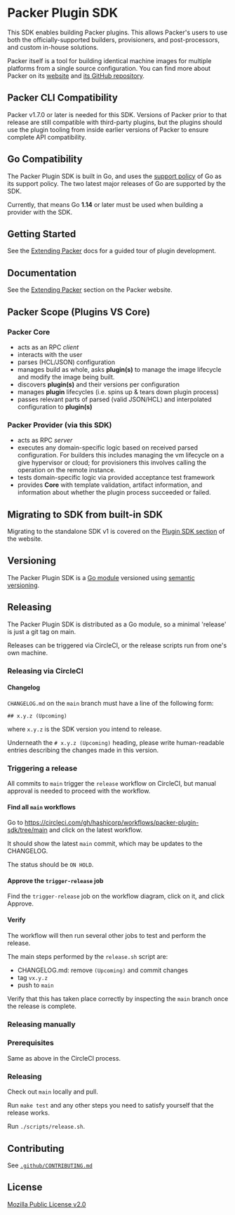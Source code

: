 # Packer Plugin SDK

This SDK enables building Packer plugins. This allows Packer's users to use both the officially-supported builders, provisioners, and post-processors, and custom in-house solutions.

Packer itself is a tool for building identical machine images for multiple platforms from a single source configuration. You can find more about Packer on its [website](https://www.packer.io) and [its GitHub repository](https://github.com/hashicorp/packer).

## Packer CLI Compatibility

Packer v1.7.0 or later is needed for this SDK. Versions of Packer prior to that release are still compatible with third-party plugins, but the plugins should use the plugin tooling from inside earlier versions of Packer to ensure complete API compatibility.

## Go Compatibility

The Packer Plugin SDK is built in Go, and uses the [support policy](https://golang.org/doc/devel/release.html#policy) of Go as its support policy. The two latest major releases of Go are supported by the SDK.

Currently, that means Go **1.14** or later must be used when building a provider with the SDK.

## Getting Started

See the [Extending Packer](https://www.packer.io/docs/extending) docs for a guided tour of plugin development.

## Documentation

See the [Extending Packer](https://www.packer.io/docs/extending) section on the Packer website.

## Packer Scope (Plugins VS Core)

### Packer Core

 - acts as an RPC _client_
 - interacts with the user
 - parses (HCL/JSON) configuration
 - manages build as whole, asks **plugin(s)** to manage the image lifecycle and modify the image being built.
 - discovers **plugin(s)** and their versions per configuration
 - manages **plugin** lifecycles (i.e. spins up & tears down plugin process)
 - passes relevant parts of parsed (valid JSON/HCL) and interpolated configuration to **plugin(s)**

### Packer Provider (via this SDK)

 - acts as RPC _server_
 - executes any domain-specific logic based on received parsed configuration. For builders this includes managing the vm lifecycle on a give hypervisor or cloud; for provisioners this involves calling the operation on the remote instance.
 - tests domain-specific logic via provided acceptance test framework
 - provides **Core** with template validation, artifact information, and information about whether the plugin process succeeded or failed.

## Migrating to SDK from built-in SDK

Migrating to the standalone SDK v1 is covered on the [Plugin SDK section](https://www.packer.io/docs/extend/plugin-sdk.html) of the website.

## Versioning

The Packer Plugin SDK is a [Go module](https://github.com/golang/go/wiki/Modules) versioned using [semantic versioning](https://semver.org/).

## Releasing

The Packer Plugin SDK is distributed as a Go module, so a minimal 'release' is just a git tag on main.

Releases can be triggered via CircleCI, or the release scripts run from one's own machine.

### Releasing via CircleCI


#### Changelog

`CHANGELOG.md` on the `main` branch must have a line of the following form:
```
## x.y.z (Upcoming)
```
where `x.y.z` is the SDK version you intend to release.


Underneath the `# x.y.z (Upcoming)` heading, please write human-readable entries describing the changes made in this version.

### Triggering a release

All commits to `main` trigger the `release` workflow on CircleCI, but manual approval is needed to proceed with the workflow.

#### Find all `main` workflows

Go to https://circleci.com/gh/hashicorp/workflows/packer-plugin-sdk/tree/main and click on the latest workflow.

It should show the latest `main` commit, which may be updates to the CHANGELOG.

The status should be `ON HOLD`.

#### Approve the `trigger-release` job

Find the `trigger-release` job on the workflow diagram, click on it, and click Approve.

#### Verify

The workflow will then run several other jobs to test and perform the release.

The main steps performed by the `release.sh` script are:
 - CHANGELOG.md: remove `(Upcoming)` and commit changes
 - tag `vx.y.z`
 - push to `main`

Verify that this has taken place correctly by inspecting the `main` branch once the release is complete.
### Releasing manually

### Prerequisites

Same as above in the CircleCI process.

### Releasing

Check out `main` locally and pull.

Run `make test` and any other steps you need to satisfy yourself that the release works.

Run `./scripts/release.sh`.

## Contributing

See [`.github/CONTRIBUTING.md`](https://github.com/hashicorp/packer-plugin-sdk/blob/master/.github/CONTRIBUTING.md)

## License

[Mozilla Public License v2.0](https://github.com/hashicorp/Packer-plugin-sdk/blob/master/LICENSE)
